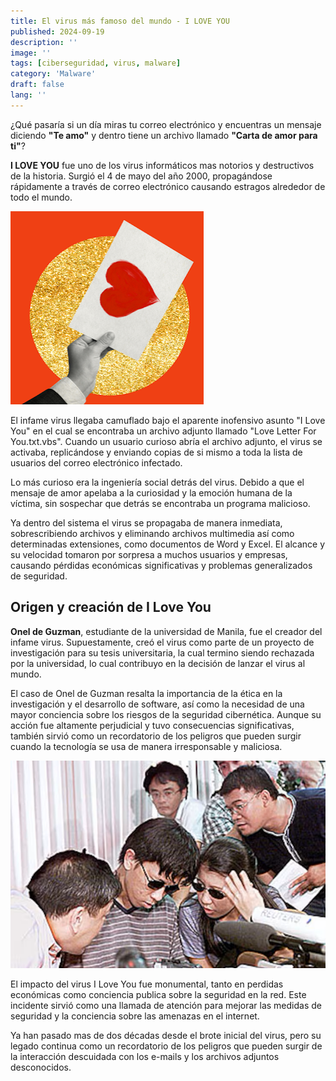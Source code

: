 ```yaml
---
title: El virus más famoso del mundo - I LOVE YOU
published: 2024-09-19
description: ''
image: ''
tags: [ciberseguridad, virus, malware]
category: 'Malware'
draft: false 
lang: ''
---
```


¿Qué pasaría si un día miras tu correo electrónico y encuentras un mensaje diciendo **"Te amo"** y dentro tiene un archivo llamado **"Carta de amor para ti"**?

**I LOVE YOU** fue uno de los virus informáticos mas notorios y destructivos de la historia. Surgió el 4 de mayo del año 2000, propagándose rápidamente a través de correo electrónico causando estragos alrededor de todo el mundo.

![](img/ilovu.png)


El infame virus llegaba camuflado bajo el aparente inofensivo asunto "I Love You" en el cual se encontraba un archivo adjunto llamado "Love Letter For You.txt.vbs". Cuando un usuario curioso abría el archivo adjunto, el virus se activaba, replicándose y enviando copias de si mismo a toda la lista de usuarios del correo electrónico infectado.

Lo más curioso era la ingeniería social detrás del virus. Debido a que el mensaje de amor apelaba a la curiosidad y la emoción humana de la víctima, sin sospechar que detrás se encontraba un programa malicioso.

Ya dentro del sistema el virus se propagaba de manera inmediata, sobrescribiendo archivos y eliminando archivos multimedia así como determinadas extensiones, como documentos de Word y Excel. El alcance y su velocidad tomaron por sorpresa a muchos usuarios y empresas, causando pérdidas económicas significativas y problemas generalizados de seguridad.


## Origen y creación de I Love You

**Onel de Guzman**, estudiante de la universidad de Manila, fue el creador del infame virus. Supuestamente, creó el virus como parte de un proyecto de investigación para su tesis universitaria, la cual termino siendo rechazada por la universidad, lo cual contribuyo en la decisión de lanzar el virus al mundo.

El caso de Onel de Guzman resalta la importancia de la ética en la investigación y el desarrollo de software, así como la necesidad de una mayor conciencia sobre los riesgos de la seguridad cibernética. Aunque su acción fue altamente perjudicial y tuvo consecuencias significativas, también sirvió como un recordatorio de los peligros que pueden surgir cuando la tecnología se usa de manera irresponsable y maliciosa.


![](img/53455435345345.png)


El impacto del virus I Love You fue monumental, tanto en perdidas económicas como conciencia publica sobre la seguridad en la red. Este incidente sirvió como una llamada de atención para mejorar las medidas de seguridad y la conciencia sobre las amenazas en el internet.

Ya han pasado mas de dos décadas desde el brote inicial del virus, pero su legado continua como un recordatorio de los peligros que pueden surgir de la interacción descuidada con los e-mails y los archivos adjuntos desconocidos.